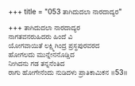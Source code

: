 +++
title = "053 ತಾಗಿದುದಲಾ ನಾರದಾದ್ಯರ"

+++
ತಾಗಿದುದಲಾ ನಾರದಾದ್ಯರ   
ನಾಗತವನರುಹಿದರು ಹಿಂದೆ ವಿ  
ಯೋಗವಾಯಿತೆ ಲಕ್ಷ್ಮಿಗಿಂದ್ರ ಪ್ರಸ್ಥಪುರವರದ  
ಹೋಗಲದು ಮುನ್ನೇನನೊಡ್ಡಿದ  
ನೀಗಿದನು ಗಡ ತನ್ನನೆಂತಿದ  
ರಾಗು ಹೋಗೇನೆಂದು ನುಡಿದಳು ಪ್ರಾತಿಕಾಮಿಕನ      ॥53॥